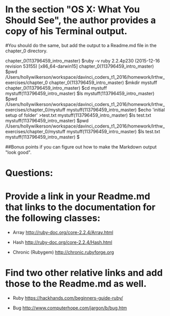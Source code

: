 # In the section "OS X: What You Should See", the author provides a copy of his Terminal output.
#You should do the same, but add the output to a Readme.md file in the chapter_0 directory.


chapter_0(113796459_intro_master) $ruby -v
ruby 2.2.4p230 (2015-12-16 revision 53155) [x86_64-darwin15]
chapter_0(113796459_intro_master) $pwd
/Users/hollywilkerson/workspace/davinci_coders_t1_2016/homework/lrthw_exercises/chapter_0
chapter_0(113796459_intro_master) $mkdir mystuff
chapter_0(113796459_intro_master) $cd mystuff
mystuff(113796459_intro_master) $ls
mystuff(113796459_intro_master) $pwd
/Users/hollywilkerson/workspace/davinci_coders_t1_2016/homework/lrthw_exercises/chapter_0/mystuff
mystuff(113796459_intro_master) $echo 'initial setup of folder' >test.txt
mystuff(113796459_intro_master) $ls
test.txt
mystuff(113796459_intro_master) $pwd
/Users/hollywilkerson/workspace/davinci_coders_t1_2016/homework/lrthw_exercises/chapter_0/mystuff
mystuff(113796459_intro_master) $ls
test.txt
mystuff(113796459_intro_master) $

##Bonus points if you can figure out how to make the Markdown output "look good".

# Questions:

# Provide a link in your Readme.md that links to the documentation for the following classes:

*  Array
http://ruby-doc.org/core-2.2.4/Array.html

*  Hash
http://ruby-doc.org/core-2.2.4/Hash.html

*  Chronic (Rubygem)
http://chronic.rubyforge.org

# Find two other relative links and add those to the Readme.md as well.

* Ruby
https://hackhands.com/beginners-guide-ruby/

* Bug
http://www.computerhope.com/jargon/b/bug.htm
